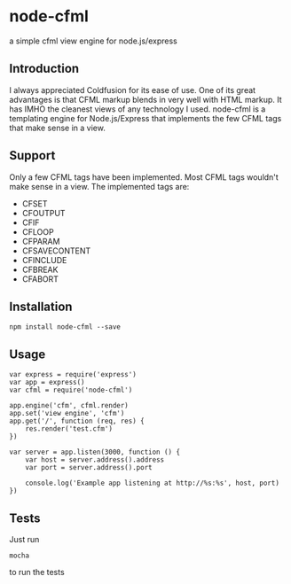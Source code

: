# node-cfml
a simple cfml view engine for node.js/express

## Introduction
I always appreciated Coldfusion for its ease of use. One of its great advantages is that CFML markup blends in very well with HTML markup. It has IMHO the cleanest views of any technology I used. node-cfml is a templating engine for Node.js/Express that implements the few CFML tags that make sense in a view.

## Support
Only a few CFML tags have been implemented. Most CFML tags wouldn't make sense in a view. 
The implemented tags are:
  * CFSET
  * CFOUTPUT
  * CFIF
  * CFLOOP
  * CFPARAM
  * CFSAVECONTENT
  * CFINCLUDE
  * CFBREAK
  * CFABORT
  
## Installation
	npm install node-cfml --save

## Usage
	var express = require('express')
	var app = express()
	var cfml = require('node-cfml')

	app.engine('cfm', cfml.render)
	app.set('view engine', 'cfm')
	app.get('/', function (req, res) {
		res.render('test.cfm')
	})
	
	var server = app.listen(3000, function () {
		var host = server.address().address
		var port = server.address().port

		console.log('Example app listening at http://%s:%s', host, port)
	})
	
## Tests
Just run

	mocha

to run the tests